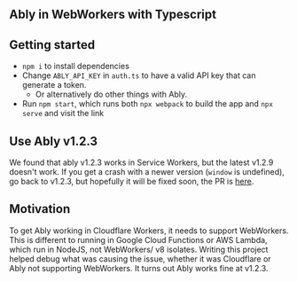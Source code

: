 ## Ably in WebWorkers with Typescript

## Getting started

- `npm i` to install dependencies
- Change `ABLY_API_KEY` in `auth.ts` to have a valid API key that can generate a token.
  - Or alternatively do other things with Ably.
- Run `npm start`, which runs both `npx webpack` to build the app and `npx serve` and visit the link

## Use Ably v1.2.3

We found that ably v1.2.3 works in Service Workers, but the latest v1.2.9 doesn't work. If you get a crash with a newer version (`window` is undefined), go back to v1.2.3, but hopefully it will be fixed soon, the PR is [here](https://github.com/ably/ably-js/pull/756).

## Motivation

To get Ably working in Cloudflare Workers, it needs to support WebWorkers. This is different to running in Google Cloud Functions or AWS Lambda, which run in NodeJS, not WebWorkers/ v8 isolates. Writing this project helped debug what was causing the issue, whether it was Cloudflare or Ably not supporting WebWorkers. It turns out Ably works fine at v1.2.3.

